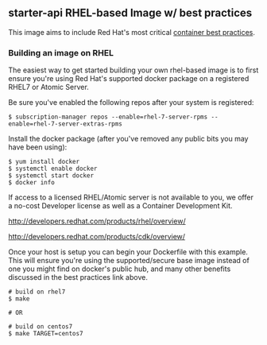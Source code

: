 ## starter-api RHEL-based Image w/ best practices 
This image aims to include Red Hat's most critical [container best practices](http://docs.projectatomic.io/container-best-practices/).

### Building an image on RHEL
The easiest way to get started building your own rhel-based image is to first ensure you're using Red Hat's supported docker package on a registered RHEL7 or Atomic Server.

Be sure you've enabled the following repos after your system is registered:
```shell
$ subscription-manager repos --enable=rhel-7-server-rpms --enable=rhel-7-server-extras-rpms
```
Install the docker package (after you've removed any public bits you may have been using):
```shell
$ yum install docker
$ systemctl enable docker
$ systemctl start docker
$ docker info
```
If access to a licensed RHEL/Atomic server is not available to you, we offer a no-cost Developer license as well as a Container Development Kit.

http://developers.redhat.com/products/rhel/overview/  

http://developers.redhat.com/products/cdk/overview/

Once your host is setup you can begin your Dockerfile with this example. This will ensure you're using the supported/secure base image instead of one you might find on docker's public hub, and many other benefits discussed in the best practices link above.
```shell
# build on rhel7
$ make

# OR

# build on centos7
$ make TARGET=centos7
```